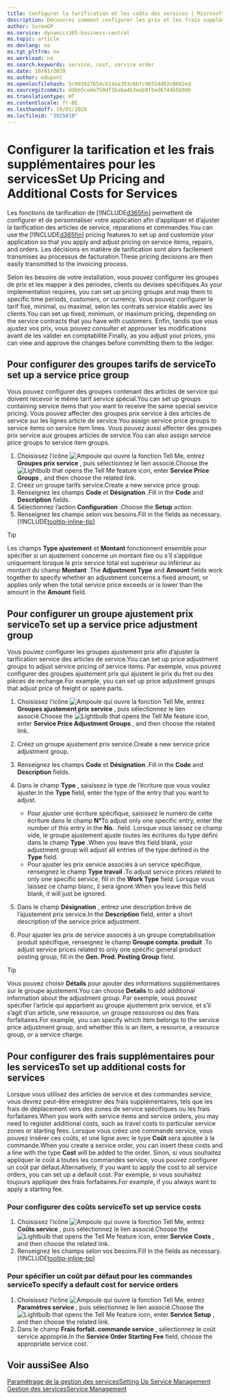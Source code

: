 ```yaml
---
title: Configurer la tarification et les coûts des services | Microsoft Docs
description: Découvrez comment configurer les prix et les frais supplémentaires des services.
author: SorenGP
ms.service: dynamics365-business-central
ms.topic: article
ms.devlang: na
ms.tgt_pltfrm: na
ms.workload: na
ms.search.keywords: service, cost, service order
ms.date: 10/01/2020
ms.author: edupont
ms.openlocfilehash: 5c993027b54c624ea393c6bfc96554d02c0882ed
ms.sourcegitcommit: ddbb5cede750df1baba4b3eab8fbed6744b5b9d6
ms.translationtype: HT
ms.contentlocale: fr-BE
ms.lasthandoff: 10/01/2020
ms.locfileid: "3925810"
---
```

# <a name="set-up-pricing-and-additional-costs-for-services"></a><span data-ttu-id="0a360-103">Configurer la tarification et les frais supplémentaires pour les services</span><span class="sxs-lookup"><span data-stu-id="0a360-103">Set Up Pricing and Additional Costs for Services</span></span>
<span data-ttu-id="0a360-104">Les fonctions de tarification de [!INCLUDE[d365fin](includes/d365fin_md.md)] permettent de configurer et de personnaliser votre application afin d’appliquer et d’ajuster la tarification des articles de service, réparations et commandes.</span><span class="sxs-lookup"><span data-stu-id="0a360-104">You can use the [!INCLUDE[d365fin](includes/d365fin_md.md)] pricing features to set up and customize your application so that you apply and adjust pricing on service items, repairs, and orders.</span></span> <span data-ttu-id="0a360-105">Les décisions en matière de tarification sont alors facilement transmises au processus de facturation.</span><span class="sxs-lookup"><span data-stu-id="0a360-105">These pricing decisions are then easily transmitted to the invoicing process.</span></span>  
  
<span data-ttu-id="0a360-106">Selon les besoins de votre installation, vous pouvez configurer les groupes de prix et les mapper à des périodes, clients ou devises spécifiques.</span><span class="sxs-lookup"><span data-stu-id="0a360-106">As your implementation requires, you can set up pricing groups and map them to specific time periods, customers, or currency.</span></span> <span data-ttu-id="0a360-107">Vous pouvez configurer le tarif fixé, minimal, ou maximal, selon les contrats service établis avec les clients.</span><span class="sxs-lookup"><span data-stu-id="0a360-107">You can set up fixed, minimum, or maximum pricing, depending on the service contracts that you have with customers.</span></span> <span data-ttu-id="0a360-108">Enfin, tandis que vous ajustez vos prix, vous pouvez consulter et approuver les modifications avant de les valider en comptabilité.</span><span class="sxs-lookup"><span data-stu-id="0a360-108">Finally, as you adjust your prices, you can view and approve the changes before committing them to the ledger.</span></span>  

## <a name="to-set-up-a-service-price-group"></a><span data-ttu-id="0a360-109">Pour configurer des groupes tarifs de service</span><span class="sxs-lookup"><span data-stu-id="0a360-109">To set up a service price group</span></span>
<span data-ttu-id="0a360-110">Vous pouvez configurer des groupes contenant des articles de service qui doivent recevoir le même tarif service spécial.</span><span class="sxs-lookup"><span data-stu-id="0a360-110">You can set up groups containing service items that you want to receive the same special service pricing.</span></span> <span data-ttu-id="0a360-111">Vous pouvez affecter des groupes prix service à des articles de service sur les lignes article de service.</span><span class="sxs-lookup"><span data-stu-id="0a360-111">You assign service price groups to service items on service item lines.</span></span> <span data-ttu-id="0a360-112">Vous pouvez aussi affecter des groupes prix service aux groupes articles de service.</span><span class="sxs-lookup"><span data-stu-id="0a360-112">You can also assign service price groups to service item groups.</span></span>  

1. <span data-ttu-id="0a360-113">Choisissez l’icône ![Ampoule qui ouvre la fonction Tell Me](media/ui-search/search_small.png "Dites-moi ce que vous voulez faire"), entrez **Groupes prix service** , puis sélectionnez le lien associé.</span><span class="sxs-lookup"><span data-stu-id="0a360-113">Choose the ![Lightbulb that opens the Tell Me feature](media/ui-search/search_small.png "Tell me what you want to do") icon, enter **Service Price Groups** , and then choose the related link.</span></span>  
2. <span data-ttu-id="0a360-114">Créez un groupe tarifs service.</span><span class="sxs-lookup"><span data-stu-id="0a360-114">Create a new service price group.</span></span>  
3. <span data-ttu-id="0a360-115">Renseignez les champs **Code** et **Désignation** .</span><span class="sxs-lookup"><span data-stu-id="0a360-115">Fill in the **Code** and **Description** fields.</span></span>  
4. <span data-ttu-id="0a360-116">Sélectionnez l’action **Configuration** .</span><span class="sxs-lookup"><span data-stu-id="0a360-116">Choose the **Setup** action.</span></span>  
2. <span data-ttu-id="0a360-117">Renseignez les champs selon vos besoins.</span><span class="sxs-lookup"><span data-stu-id="0a360-117">Fill in the fields as necessary.</span></span> [!INCLUDE[tooltip-inline-tip](includes/tooltip-inline-tip_md.md)]  

 > [!Tip]
 > <span data-ttu-id="0a360-118">Les champs **Type ajustement** et **Montant** fonctionnent ensemble pour spécifier si un ajustement concerne un montant fixe ou s’il s’applique uniquement lorsque le prix service total est supérieur ou inférieur au montant du champ **Montant** .</span><span class="sxs-lookup"><span data-stu-id="0a360-118">The **Adjustment Type** and **Amount** fields work together to specify whether an adjustment concerns a fixed amount, or applies only when the total service price exceeds or is lower than the amount in the **Amount** field.</span></span>  

## <a name="to-set-up-a-service-price-adjustment-group"></a><span data-ttu-id="0a360-119">Pour configurer un groupe ajustement prix service</span><span class="sxs-lookup"><span data-stu-id="0a360-119">To set up a service price adjustment group</span></span>  
<span data-ttu-id="0a360-120">Vous pouvez configurer les groupes ajustement prix afin d’ajuster la tarification service des articles de service.</span><span class="sxs-lookup"><span data-stu-id="0a360-120">You can set up price adjustment groups to adjust service pricing of service items.</span></span> <span data-ttu-id="0a360-121">Par exemple, vous pouvez configurer des groupes ajustement prix qui ajustent le prix du fret ou des pièces de rechange.</span><span class="sxs-lookup"><span data-stu-id="0a360-121">For example, you can set up price adjustment groups that adjust price of freight or spare parts.</span></span>  
  
1. <span data-ttu-id="0a360-122">Choisissez l’icône ![Ampoule qui ouvre la fonction Tell Me](media/ui-search/search_small.png "Dites-moi ce que vous voulez faire"), entrez **Groupes ajustement prix service** , puis sélectionnez le lien associé.</span><span class="sxs-lookup"><span data-stu-id="0a360-122">Choose the ![Lightbulb that opens the Tell Me feature](media/ui-search/search_small.png "Tell me what you want to do") icon, enter **Service Price Adjustment Groups** , and then choose the related link.</span></span>  
2. <span data-ttu-id="0a360-123">Créez un groupe ajustement prix service.</span><span class="sxs-lookup"><span data-stu-id="0a360-123">Create a new service price adjustment group.</span></span>  
3. <span data-ttu-id="0a360-124">Renseignez les champs **Code** et **Désignation** .</span><span class="sxs-lookup"><span data-stu-id="0a360-124">Fill in the **Code** and **Description** fields.</span></span>  
4. <span data-ttu-id="0a360-125">Dans le champ **Type** , saisissez le type de l’écriture que vous voulez ajuster.</span><span class="sxs-lookup"><span data-stu-id="0a360-125">In the **Type** field, enter the type of the entry that you want to adjust.</span></span>  
  
    * <span data-ttu-id="0a360-126">Pour ajuster une écriture spécifique, saisissez le numéro de cette écriture dans le champ **N°**</span><span class="sxs-lookup"><span data-stu-id="0a360-126">To adjust only one specific entry, enter the number of this entry in the **No.**</span></span> <span data-ttu-id="0a360-127">.</span><span class="sxs-lookup"><span data-stu-id="0a360-127">field.</span></span> <span data-ttu-id="0a360-128">Lorsque vous laissez ce champ vide, le groupe ajustement ajuste toutes les écritures du type défini dans le champ **Type** .</span><span class="sxs-lookup"><span data-stu-id="0a360-128">When you leave this field blank, your adjustment group will adjust all entries of the type defined in the **Type** field.</span></span>  
    * <span data-ttu-id="0a360-129">Pour ajuster les prix service associés à un service spécifique, renseignez le champ **Type travail** .</span><span class="sxs-lookup"><span data-stu-id="0a360-129">To adjust service prices related to only one specific service, fill in the **Work Type** field.</span></span> <span data-ttu-id="0a360-130">Lorsque vous laissez ce champ blanc, il sera ignoré.</span><span class="sxs-lookup"><span data-stu-id="0a360-130">When you leave this field blank, it will just be ignored.</span></span>  
  
5. <span data-ttu-id="0a360-131">Dans le champ **Désignation** , entrez une description brève de l’ajustement prix service.</span><span class="sxs-lookup"><span data-stu-id="0a360-131">In the **Description** field, enter a short description of the service price adjustment.</span></span>  
6. <span data-ttu-id="0a360-132">Pour ajuster les prix de service associés à un groupe comptabilisation produit spécifique, renseignez le champ **Groupe compta. produit** .</span><span class="sxs-lookup"><span data-stu-id="0a360-132">To adjust service prices related to only one specific general product posting group, fill in the **Gen. Prod. Posting Group** field.</span></span>

> [!Tip]
> <span data-ttu-id="0a360-133">Vous pouvez choisir **Détails** pour ajouter des informations supplémentaires sur le groupe ajustement.</span><span class="sxs-lookup"><span data-stu-id="0a360-133">You can choose **Details** to add additional information about the adjustment group.</span></span> <span data-ttu-id="0a360-134">Par exemple, vous pouvez spécifier l’article qui appartient au groupe ajustement prix service, et s’il s’agit d’un article, une ressource, un groupe ressources ou des frais forfaitaires.</span><span class="sxs-lookup"><span data-stu-id="0a360-134">For example, you can specify which item belongs to the service price adjustment group, and whether this is an item, a resource, a resource group, or a service charge.</span></span>  

## <a name="to-set-up-additional-costs-for-services"></a><span data-ttu-id="0a360-135">Pour configurer des frais supplémentaires pour les services</span><span class="sxs-lookup"><span data-stu-id="0a360-135">To set up additional costs for services</span></span>
<span data-ttu-id="0a360-136">Lorsque vous utilisez des articles de service et des commandes service, vous devrez peut-être enregistrer des frais supplémentaires, tels que les frais de déplacement vers des zones de service spécifiques ou les frais forfaitaires.</span><span class="sxs-lookup"><span data-stu-id="0a360-136">When you work with service items and service orders, you may need to register additional costs, such as travel costs to particular service zones or starting fees.</span></span> <span data-ttu-id="0a360-137">Lorsque vous créez une commande service, vous pouvez insérer ces coûts, et une ligne avec le type **Coût** sera ajoutée à la commande.</span><span class="sxs-lookup"><span data-stu-id="0a360-137">When you create a service order, you can insert these costs and a line with the type **Cost** will be added to the order.</span></span> <span data-ttu-id="0a360-138">Sinon, si vous souhaitez appliquer le coût à toutes les commandes service, vous pouvez configurer un coût par défaut.</span><span class="sxs-lookup"><span data-stu-id="0a360-138">Alternatively, if you want to apply the cost to all service orders, you can set up a default cost.</span></span> <span data-ttu-id="0a360-139">Par exemple, si vous souhaitez toujours appliquer des frais forfaitaires.</span><span class="sxs-lookup"><span data-stu-id="0a360-139">For example, if you always want to apply a starting fee.</span></span>
  
### <a name="to-set-up-service-costs"></a><span data-ttu-id="0a360-140">Pour configurer des coûts service</span><span class="sxs-lookup"><span data-stu-id="0a360-140">To set up service costs</span></span>
1. <span data-ttu-id="0a360-141">Choisissez l’icône ![Ampoule qui ouvre la fonction Tell Me](media/ui-search/search_small.png "Dites-moi ce que vous voulez faire"), entrez **Coûts service** , puis sélectionnez le lien associé.</span><span class="sxs-lookup"><span data-stu-id="0a360-141">Choose the ![Lightbulb that opens the Tell Me feature](media/ui-search/search_small.png "Tell me what you want to do") icon, enter **Service Costs** , and then choose the related link.</span></span> 
2. <span data-ttu-id="0a360-142">Renseignez les champs selon vos besoins.</span><span class="sxs-lookup"><span data-stu-id="0a360-142">Fill in the fields as necessary.</span></span> [!INCLUDE[tooltip-inline-tip](includes/tooltip-inline-tip_md.md)]  

### <a name="to-specify-a-default-cost-for-service-orders"></a><span data-ttu-id="0a360-143">Pour spécifier un coût par défaut pour les commandes service</span><span class="sxs-lookup"><span data-stu-id="0a360-143">To specify a default cost for service orders</span></span>
1. <span data-ttu-id="0a360-144">Choisissez l’icône ![Ampoule qui ouvre la fonction Tell Me](media/ui-search/search_small.png "Dites-moi ce que vous voulez faire"), entrez **Paramètres service** , puis sélectionnez le lien associé.</span><span class="sxs-lookup"><span data-stu-id="0a360-144">Choose the ![Lightbulb that opens the Tell Me feature](media/ui-search/search_small.png "Tell me what you want to do") icon, enter **Service Setup** , and then choose the related link.</span></span> 
2. <span data-ttu-id="0a360-145">Dans le champ **Frais forfait. commande service** , sélectionnez le coût service approprié.</span><span class="sxs-lookup"><span data-stu-id="0a360-145">In the **Service Order Starting Fee** field, choose the appropriate service cost.</span></span>

## <a name="see-also"></a><span data-ttu-id="0a360-146">Voir aussi</span><span class="sxs-lookup"><span data-stu-id="0a360-146">See Also</span></span>
[<span data-ttu-id="0a360-147">Paramétrage de la gestion des services</span><span class="sxs-lookup"><span data-stu-id="0a360-147">Setting Up Service Management</span></span>](service-setup-service.md)  
[<span data-ttu-id="0a360-148">Gestion des services</span><span class="sxs-lookup"><span data-stu-id="0a360-148">Service Management</span></span>](service-service.md)  
